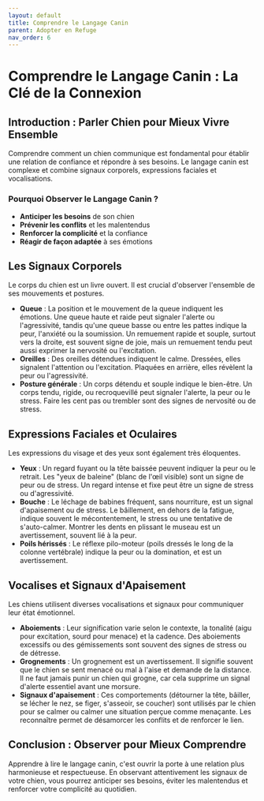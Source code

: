 ```yaml
---
layout: default
title: Comprendre le Langage Canin
parent: Adopter en Refuge
nav_order: 6
---
```


# **Comprendre le Langage Canin : La Clé de la Connexion**

## **Introduction : Parler Chien pour Mieux Vivre Ensemble**

Comprendre comment un chien communique est fondamental pour établir une relation de confiance et répondre à ses besoins. Le langage canin est complexe et combine signaux corporels, expressions faciales et vocalisations.

### **Pourquoi Observer le Langage Canin ?**

* **Anticiper les besoins** de son chien
* **Prévenir les conflits** et les malentendus
* **Renforcer la complicité** et la confiance
* **Réagir de façon adaptée** à ses émotions

## **Les Signaux Corporels**

Le corps du chien est un livre ouvert. Il est crucial d'observer l'ensemble de ses mouvements et postures.

- **Queue** : La position et le mouvement de la queue indiquent les émotions. Une queue haute et raide peut signaler l'alerte ou l'agressivité, tandis qu'une queue basse ou entre les pattes indique la peur, l'anxiété ou la soumission. Un remuement rapide et souple, surtout vers la droite, est souvent signe de joie, mais un remuement tendu peut aussi exprimer la nervosité ou l'excitation.
- **Oreilles** : Des oreilles détendues indiquent le calme. Dressées, elles signalent l'attention ou l'excitation. Plaquées en arrière, elles révèlent la peur ou l'agressivité.
- **Posture générale** : Un corps détendu et souple indique le bien-être. Un corps tendu, rigide, ou recroquevillé peut signaler l'alerte, la peur ou le stress. Faire les cent pas ou trembler sont des signes de nervosité ou de stress.

## **Expressions Faciales et Oculaires**

Les expressions du visage et des yeux sont également très éloquentes.

- **Yeux** : Un regard fuyant ou la tête baissée peuvent indiquer la peur ou le retrait. Les "yeux de baleine" (blanc de l'œil visible) sont un signe de peur ou de stress. Un regard intense et fixe peut être un signe de stress ou d'agressivité.
- **Bouche** : Le léchage de babines fréquent, sans nourriture, est un signal d'apaisement ou de stress. Le bâillement, en dehors de la fatigue, indique souvent le mécontentement, le stress ou une tentative de s'auto-calmer. Montrer les dents en plissant le museau est un avertissement, souvent lié à la peur.
- **Poils hérissés** : Le réflexe pilo-moteur (poils dressés le long de la colonne vertébrale) indique la peur ou la domination, et est un avertissement.

## **Vocalises et Signaux d'Apaisement**

Les chiens utilisent diverses vocalisations et signaux pour communiquer leur état émotionnel.

- **Aboiements** : Leur signification varie selon le contexte, la tonalité (aigu pour excitation, sourd pour menace) et la cadence. Des aboiements excessifs ou des gémissements sont souvent des signes de stress ou de détresse.
- **Grognements** : Un grognement est un avertissement. Il signifie souvent que le chien se sent menacé ou mal à l'aise et demande de la distance. Il ne faut jamais punir un chien qui grogne, car cela supprime un signal d'alerte essentiel avant une morsure.
- **Signaux d'apaisement** : Ces comportements (détourner la tête, bâiller, se lécher le nez, se figer, s'asseoir, se coucher) sont utilisés par le chien pour se calmer ou calmer une situation perçue comme menaçante. Les reconnaître permet de désamorcer les conflits et de renforcer le lien.

## **Conclusion : Observer pour Mieux Comprendre**

Apprendre à lire le langage canin, c'est ouvrir la porte à une relation plus harmonieuse et respectueuse. En observant attentivement les signaux de votre chien, vous pourrez anticiper ses besoins, éviter les malentendus et renforcer votre complicité au quotidien. 